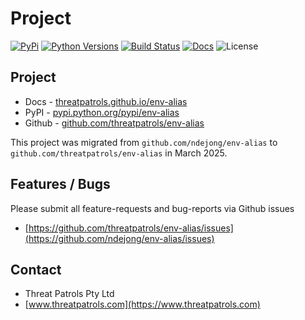 # Project

[![PyPi](https://img.shields.io/pypi/v/env-alias.svg)](https://pypi.python.org/pypi/env-alias/)
[![Python Versions](https://img.shields.io/pypi/pyversions/env-alias.svg)](https://github.com/threatpatrols/env-alias/)
[![Build Status](https://github.com/threatpatrols/env-alias/actions/workflows/build-tests.yml/badge.svg)](https://github.com/threatpatrols/env-alias/actions/workflows/build-tests.yml)
[![Docs](https://img.shields.io/readthedocs/env-alias)](https://threatpatrols.github.io/env-alias)
![License](https://img.shields.io/github/license/threatpatrols/env-alias.svg)


## Project
* Docs - [threatpatrols.github.io/env-alias](https://threatpatrols.github.io/env-alias)
* PyPI - [pypi.python.org/pypi/env-alias](https://pypi.python.org/pypi/env-alias/)
* Github - [github.com/threatpatrols/env-alias](https://github.com/threatpatrols/env-alias)

This project was migrated from `github.com/ndejong/env-alias` to `github.com/threatpatrols/env-alias` in March 2025.


## Features / Bugs 
Please submit all feature-requests and bug-reports via Github issues

* [https://github.com/threatpatrols/env-alias/issues](https://github.com/ndejong/env-alias/issues)


## Contact
* Threat Patrols Pty Ltd
* [www.threatpatrols.com](https://www.threatpatrols.com)
